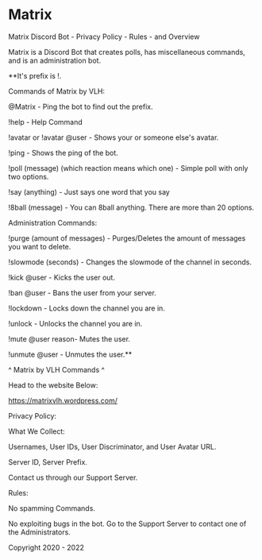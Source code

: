 # Matrix
Matrix Discord Bot - Privacy Policy - Rules - and Overview

Matrix is a Discord Bot that creates polls, has miscellaneous commands, and is an administration bot.

**It's prefix is !.


Commands of Matrix by VLH:

@Matrix - Ping the bot to find out the prefix.

!help - Help Command

!avatar or !avatar @user - Shows your or someone else's avatar.

!ping - Shows the ping of the bot.

!poll (message) (which reaction means which one) - Simple poll with only two options.

!say (anything) - Just says one word that you say

!8ball (message) - You can 8ball anything. There are more than 20 options.

Administration Commands:

!purge (amount of messages) - Purges/Deletes the amount of messages you want to delete.

!slowmode (seconds) - Changes the slowmode of the channel in seconds.

!kick @user - Kicks the user out.

!ban @user - Bans the user from your server.

!lockdown - Locks down the channel you are in.

!unlock - Unlocks the channel you are in.

!mute @user reason- Mutes the user.

!unmute @user - Unmutes the user.**


^ Matrix by VLH Commands ^

Head to the website Below:

https://matrixvlh.wordpress.com/


Privacy Policy:

What We Collect:

Usernames, User IDs, User Discriminator, and User Avatar URL.

Server ID, Server Prefix.

Contact us through our Support Server.

Rules:

No spamming Commands.

No exploiting bugs in the bot. Go to the Support Server to contact one of the Administrators.


Copyright 2020 - 2022
